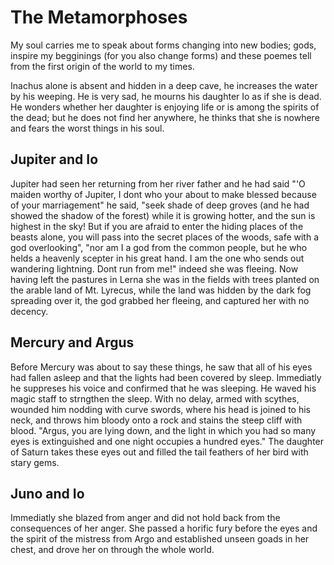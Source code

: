 # The Metamorphoses

My soul carries me to speak about forms changing into new bodies; gods, inspire my begginings (for you also change forms) and these poemes tell from the first origin of the world to my times.

Inachus alone is absent and hidden in a deep cave, he increases the water by his weeping. He is very sad, he mourns his daughter Io as if she is dead. He wonders whether her daughter is enjoying life or is among the spirits of the dead; but he does not find her anywhere, he thinks that she is nowhere and fears the worst things in his soul.

## Jupiter and Io

Jupiter had seen her returning from her river father and he had said "'O maiden worthy of Jupiter, I dont who your about to make blessed because of your marriagement" he said, "seek shade of deep groves (and he had showed the shadow of the forest) while it is growing hotter, and the sun is highest in the sky! But if you are afraid to enter the hiding places of the beasts alone, you will pass into the secret places of the woods, safe with a god overlooking", "nor am I a god from the common people, but he who helds a heavenly scepter in his great hand. I am the one who sends out wandering lightning. Dont run from me!" indeed she was fleeing. Now having left the pastures in Lerna she was in the fields with trees planted on the arable land of Mt. Lyrecus, while the land was hidden by the dark fog spreading over it, the god grabbed her fleeing, and captured her with no decency.

## Mercury and Argus

Before Mercury was about to say these things, he saw that all of his eyes had fallen asleep and that the lights had been covered by sleep. Immediatly he suppreses his voice and confirmed that he was sleeping. He waved his magic staff to strngthen the sleep. With no delay, armed with scythes, wounded him nodding with curve swords, where his head is joined to his neck, and throws him bloody onto a rock and stains the steep cliff with blood. "Argus, you are lying down, and the light in which you had so many eyes is extinguished and one night occupies a hundred eyes." The daughter of Saturn takes these eyes out and filled the tail feathers of her bird with stary gems.

## Juno and Io

Immediatly she blazed from anger and did not hold back from the consequences of her anger. She passed a horific fury before the eyes and the spirit of the mistress from Argo and established unseen goads in her chest, and drove her on through the whole world.
